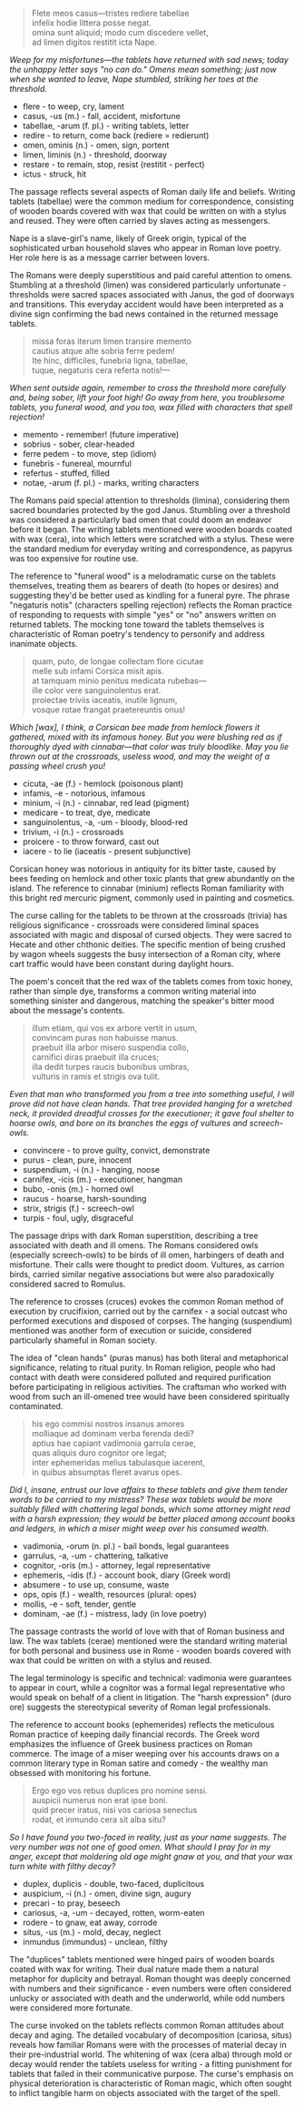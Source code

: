 > Flete meos casus—tristes rediere tabellae<br/>
> infelix hodie littera posse negat.<br/>
> omina sunt aliquid; modo cum discedere vellet,<br/>
> ad limen digitos restitit icta Nape.<br/>

*Weep for my misfortunes—the tablets have returned with sad news; today the unhappy letter says "no can do." Omens mean something; just now when she wanted to leave, Nape stumbled, striking her toes at the threshold.*

- flere - to weep, cry, lament
- casus, -us (m.) - fall, accident, misfortune
- tabellae, -arum (f. pl.) - writing tablets, letter
- redire - to return, come back (rediere = redierunt)
- omen, ominis (n.) - omen, sign, portent
- limen, liminis (n.) - threshold, doorway
- restare - to remain, stop, resist (restitit - perfect)
- ictus - struck, hit

The passage reflects several aspects of Roman daily life and beliefs. Writing tablets (tabellae) were the common medium for correspondence, consisting of wooden boards covered with wax that could be written on with a stylus and reused. They were often carried by slaves acting as messengers.

Nape is a slave-girl's name, likely of Greek origin, typical of the sophisticated urban household slaves who appear in Roman love poetry. Her role here is as a message carrier between lovers.

The Romans were deeply superstitious and paid careful attention to omens. Stumbling at a threshold (limen) was considered particularly unfortunate - thresholds were sacred spaces associated with Janus, the god of doorways and transitions. This everyday accident would have been interpreted as a divine sign confirming the bad news contained in the returned message tablets.

> missa foras iterum limen transire memento<br/>
> cautius atque alte sobria ferre pedem!<br/>
> Ite hinc, difficiles, funebria ligna, tabellae,<br/>
> tuque, negaturis cera referta notis!—<br/>

*When sent outside again, remember to cross the threshold more carefully and, being sober, lift your foot high! Go away from here, you troublesome tablets, you funeral wood, and you too, wax filled with characters that spell rejection!*

- memento - remember! (future imperative)
- sobrius - sober, clear-headed
- ferre pedem - to move, step (idiom)
- funebris - funereal, mournful
- refertus - stuffed, filled
- notae, -arum (f. pl.) - marks, writing characters

The Romans paid special attention to thresholds (limina), considering them sacred boundaries protected by the god Janus. Stumbling over a threshold was considered a particularly bad omen that could doom an endeavor before it began. The writing tablets mentioned were wooden boards coated with wax (cera), into which letters were scratched with a stylus. These were the standard medium for everyday writing and correspondence, as papyrus was too expensive for routine use.

The reference to "funeral wood" is a melodramatic curse on the tablets themselves, treating them as bearers of death (to hopes or desires) and suggesting they'd be better used as kindling for a funeral pyre. The phrase "negaturis notis" (characters spelling rejection) reflects the Roman practice of responding to requests with simple "yes" or "no" answers written on returned tablets. The mocking tone toward the tablets themselves is characteristic of Roman poetry's tendency to personify and address inanimate objects.

> quam, puto, de longae collectam flore cicutae<br/>
> melle sub infami Corsica misit apis.<br/>
> at tamquam minio penitus medicata rubebas—<br/>
> ille color vere sanguinolentus erat.<br/>
> proiectae triviis iaceatis, inutile lignum,<br/>
> vosque rotae frangat praetereuntis onus!<br/>

*Which [wax], I think, a Corsican bee made from hemlock flowers it gathered, mixed with its infamous honey. But you were blushing red as if thoroughly dyed with cinnabar—that color was truly bloodlike. May you lie thrown out at the crossroads, useless wood, and may the weight of a passing wheel crush you!*

- cicuta, -ae (f.) - hemlock (poisonous plant)
- infamis, -e - notorious, infamous
- minium, -i (n.) - cinnabar, red lead (pigment)
- medicare - to treat, dye, medicate
- sanguinolentus, -a, -um - bloody, blood-red
- trivium, -i (n.) - crossroads
- proicere - to throw forward, cast out
- iacere - to lie (iaceatis - present subjunctive)

Corsican honey was notorious in antiquity for its bitter taste, caused by bees feeding on hemlock and other toxic plants that grew abundantly on the island. The reference to cinnabar (minium) reflects Roman familiarity with this bright red mercuric pigment, commonly used in painting and cosmetics. 

The curse calling for the tablets to be thrown at the crossroads (trivia) has religious significance - crossroads were considered liminal spaces associated with magic and disposal of cursed objects. They were sacred to Hecate and other chthonic deities. The specific mention of being crushed by wagon wheels suggests the busy intersection of a Roman city, where cart traffic would have been constant during daylight hours.

The poem's conceit that the red wax of the tablets comes from toxic honey, rather than simple dye, transforms a common writing material into something sinister and dangerous, matching the speaker's bitter mood about the message's contents.

> illum etiam, qui vos ex arbore vertit in usum,<br/>
> convincam puras non habuisse manus.<br/>
> praebuit illa arbor misero suspendia collo,<br/>
> carnifici diras praebuit illa cruces;<br/>
> illa dedit turpes raucis bubonibus umbras,<br/>
> vulturis in ramis et strigis ova tulit.<br/>

*Even that man who transformed you from a tree into something useful, I will prove did not have clean hands. That tree provided hanging for a wretched neck, it provided dreadful crosses for the executioner; it gave foul shelter to hoarse owls, and bore on its branches the eggs of vultures and screech-owls.*

- convincere - to prove guilty, convict, demonstrate
- purus - clean, pure, innocent
- suspendium, -i (n.) - hanging, noose
- carnifex, -icis (m.) - executioner, hangman
- bubo, -onis (m.) - horned owl
- raucus - hoarse, harsh-sounding
- strix, strigis (f.) - screech-owl
- turpis - foul, ugly, disgraceful

The passage drips with dark Roman superstition, describing a tree associated with death and ill omens. The Romans considered owls (especially screech-owls) to be birds of ill omen, harbingers of death and misfortune. Their calls were thought to predict doom. Vultures, as carrion birds, carried similar negative associations but were also paradoxically considered sacred to Romulus.

The reference to crosses (cruces) evokes the common Roman method of execution by crucifixion, carried out by the carnifex - a social outcast who performed executions and disposed of corpses. The hanging (suspendium) mentioned was another form of execution or suicide, considered particularly shameful in Roman society.

The idea of "clean hands" (puras manus) has both literal and metaphorical significance, relating to ritual purity. In Roman religion, people who had contact with death were considered polluted and required purification before participating in religious activities. The craftsman who worked with wood from such an ill-omened tree would have been considered spiritually contaminated.

> his ego commisi nostros insanus amores<br/>
> molliaque ad dominam verba ferenda dedi?<br/>
> aptius hae capiant vadimonia garrula cerae,<br/>
> quas aliquis duro cognitor ore legat;<br/>
> inter ephemeridas melius tabulasque iacerent,<br/>
> in quibus absumptas fleret avarus opes.<br/>

*Did I, insane, entrust our love affairs to these tablets and give them tender words to be carried to my mistress? These wax tablets would be more suitably filled with chattering legal bonds, which some attorney might read with a harsh expression; they would be better placed among account books and ledgers, in which a miser might weep over his consumed wealth.*

- vadimonia, -orum (n. pl.) - bail bonds, legal guarantees
- garrulus, -a, -um - chattering, talkative
- cognitor, -oris (m.) - attorney, legal representative
- ephemeris, -idis (f.) - account book, diary (Greek word)
- absumere - to use up, consume, waste
- ops, opis (f.) - wealth, resources (plural: opes)
- mollis, -e - soft, tender, gentle
- dominam, -ae (f.) - mistress, lady (in love poetry)

The passage contrasts the world of love with that of Roman business and law. The wax tablets (cerae) mentioned were the standard writing material for both personal and business use in Rome - wooden boards covered with wax that could be written on with a stylus and reused. 

The legal terminology is specific and technical: vadimonia were guarantees to appear in court, while a cognitor was a formal legal representative who would speak on behalf of a client in litigation. The "harsh expression" (duro ore) suggests the stereotypical severity of Roman legal professionals.

The reference to account books (ephemerides) reflects the meticulous Roman practice of keeping daily financial records. The Greek word emphasizes the influence of Greek business practices on Roman commerce. The image of a miser weeping over his accounts draws on a common literary type in Roman satire and comedy - the wealthy man obsessed with monitoring his fortune.

> Ergo ego vos rebus duplices pro nomine sensi.<br/>
> auspicii numerus non erat ipse boni.<br/>
> quid precer iratus, nisi vos cariosa senectus<br/>
> rodat, et inmundo cera sit alba situ?<br/>

*So I have found you two-faced in reality, just as your name suggests. The very number was not one of good omen. What should I pray for in my anger, except that moldering old age might gnaw at you, and that your wax turn white with filthy decay?*

- duplex, duplicis - double, two-faced, duplicitous
- auspicium, -i (n.) - omen, divine sign, augury
- precari - to pray, beseech
- cariosus, -a, -um - decayed, rotten, worm-eaten
- rodere - to gnaw, eat away, corrode
- situs, -us (m.) - mold, decay, neglect
- inmundus (immundus) - unclean, filthy

The "duplices" tablets mentioned were hinged pairs of wooden boards coated with wax for writing. Their dual nature made them a natural metaphor for duplicity and betrayal. Roman thought was deeply concerned with numbers and their significance - even numbers were often considered unlucky or associated with death and the underworld, while odd numbers were considered more fortunate.

The curse invoked on the tablets reflects common Roman attitudes about decay and aging. The detailed vocabulary of decomposition (cariosa, situs) reveals how familiar Romans were with the processes of material decay in their pre-industrial world. The whitening of wax (cera alba) through mold or decay would render the tablets useless for writing - a fitting punishment for tablets that failed in their communicative purpose. The curse's emphasis on physical deterioration is characteristic of Roman magic, which often sought to inflict tangible harm on objects associated with the target of the spell.

